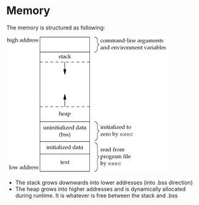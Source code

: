 # Memory

The memory is structured as following:

![memory layout](./img/memory_layout.png)

- The stack grows downwards into lower addresses (into .bss direction)
- The heap grows into higher addresses and is dynamically allocated during runtime. It is whatever is free between the stack and .bss
